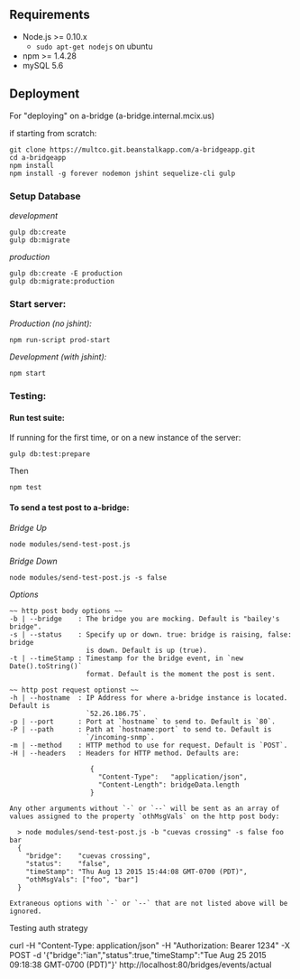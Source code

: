 ## Requirements

- Node.js >= 0.10.x
  - `sudo apt-get nodejs` on ubuntu
- npm >= 1.4.28
- mySQL 5.6

## Deployment

For "deploying" on a-bridge (a-bridge.internal.mcix.us)

if starting from scratch:

```console
git clone https://multco.git.beanstalkapp.com/a-bridgeapp.git
cd a-bridgeapp
npm install
npm install -g forever nodemon jshint sequelize-cli gulp
```

### Setup Database
*development*
```console
gulp db:create
gulp db:migrate
```

*production*
```console
gulp db:create -E production
gulp db:migrate:production
```

### Start server:

*Production (no jshint):*
```console
npm run-script prod-start
```

*Development (with jshint):*
```console
npm start
```

### Testing:

#### Run test suite:

If running for the first time, or on a new instance of the server:
```console
gulp db:test:prepare
```

Then

```console
npm test
```

#### To send a test post to a-bridge:

*Bridge Up*
```console
node modules/send-test-post.js
```

*Bridge Down*
```console
node modules/send-test-post.js -s false
```

*Options*
```console
~~ http post body options ~~
-b | --bridge    : The bridge you are mocking. Default is "bailey's bridge".
-s | --status    : Specify up or down. true: bridge is raising, false: bridge
                   is down. Default is up (true).
-t | --timeStamp : Timestamp for the bridge event, in `new Date().toString()`
                   format. Default is the moment the post is sent.

~~ http post request optionst ~~
-h | --hostname  : IP Address for where a-bridge instance is located. Default is
                   `52.26.186.75`.
-p | --port      : Port at `hostname` to send to. Default is `80`.
-P | --path      : Path at `hostname:port` to send to. Default is
                   `/incoming-snmp`.
-m | --method    : HTTP method to use for request. Default is `POST`.
-H | --headers   : Headers for HTTP method. Defaults are:

                    {
                      "Content-Type":   "application/json",
                      "Content-Length": bridgeData.length
                    }

Any other arguments without `-` or `--` will be sent as an array of values assigned to the property `othMsgVals` on the http post body:

  > node modules/send-test-post.js -b "cuevas crossing" -s false foo bar
  {
    "bridge":    "cuevas crossing",
    "status":    "false",
    "timeStamp": "Thu Aug 13 2015 15:44:08 GMT-0700 (PDT)",
    "othMsgVals": ["foo", "bar"]
  }

Extraneous options with `-` or `--` that are not listed above will be ignored.
```


Testing auth strategy

curl -H "Content-Type: application/json" -H "Authorization: Bearer 1234" -X POST -d '{"bridge":"ian","status":true,"timeStamp":"Tue Aug 25 2015 09:18:38 GMT-0700 (PDT)"}' http://localhost:80/bridges/events/actual
